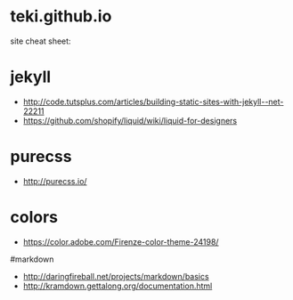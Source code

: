 teki.github.io
==============

site cheat sheet:

# jekyll

* http://code.tutsplus.com/articles/building-static-sites-with-jekyll--net-22211
* https://github.com/shopify/liquid/wiki/liquid-for-designers


# purecss

* http://purecss.io/

# colors

* https://color.adobe.com/Firenze-color-theme-24198/

#markdown

* http://daringfireball.net/projects/markdown/basics
* http://kramdown.gettalong.org/documentation.html